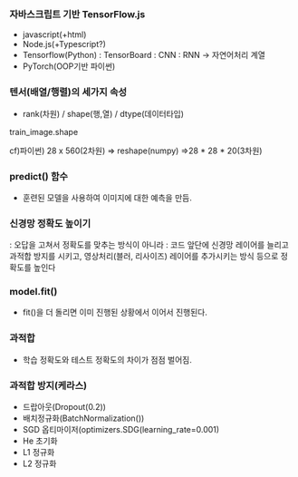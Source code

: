 ### 자바스크립트 기반 TensorFlow.js

- javascript(+html)
- Node.js(+Typescript?)
- Tensorflow(Python)
: TensorBoard 
: CNN
: RNN -> 자연어처리 계열 
- PyTorch(OOP기반 파이썬)

### 텐서(배열/행렬)의 세가지 속성
- rank(차원) / shape(행,열) / dtype(데이터타입)

train_image.shape

cf)파이썬) 28 x 560(2차원) => reshape(numpy) =>28 * 28 * 20(3차원)


### predict() 함수
- 훈련된 모델을 사용하여 이미지에 대한 예측을 만듬.

### 신경망 정확도 높이기
: 오답을 고쳐서 정확도를 맞추는 방식이 아니라
: 코드 앞단에 신경망 레이어를 늘리고 과적합 방지를 시키고, 영상처리(블러, 리사이즈) 레이어를 추가시키는 방식 등으로 정확도를 높인다

### model.fit()
- fit()을 더 돌리면 이미 진행된 상황에서 이어서 진행된다. 

### 과적합
- 학습 정확도와 테스트 정확도의 차이가 점점 벌어짐.

### 과적합 방지(케라스)
- 드랍아웃(Dropout(0.2))
- 배치정규화(BatchNormalization())
- SGD 옵티마이저(optimizers.SDG(learning_rate=0.001)
- He 초기화
- L1 정규화 
- L2 정규화


